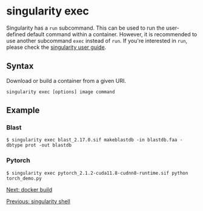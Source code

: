 # singularity exec

Singularity has a `run` subcommand. This can be used to run the user-defined default command within a container. However, it is recommended to use another subcommand `exec` instead of `run`. If you're interested in `run`, please check the [singularity user guide](https://docs.sylabs.io/guides/3.8/user-guide/cli/singularity_run.html#singularity-run).

## Syntax

Download or build a container from a given URI.

```
singularity exec [options] image command
```

## Example

### Blast

```
$ singularity exec blast_2.17.0.sif makeblastdb -in blastdb.faa -dbtype prot -out blastdb
```

### Pytorch

```
$ singularity exec pytorch_2.1.2-cuda11.8-cudnn8-runtime.sif python torch_demo.py
```

[Next: docker build](build.md)

[Previous: singularity shell](shell.md)
